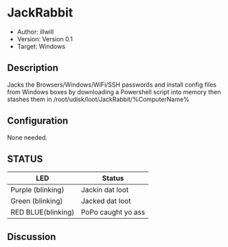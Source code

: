 # JackRabbit

* Author: illwill
* Version: Version 0.1
* Target: Windows

## Description

Jacks the Browsers/Windows/WiFi/SSH passwords and install config files from Windows boxes by downloading a 
Powershell script into memory then stashes them in /root/udisk/loot/JackRabbit/%ComputerName%

## Configuration

None needed. 

## STATUS

| LED                | Status                                       |
| ------------------ | -------------------------------------------- |
| Purple (blinking)  | Jackin dat loot                              |
| Green  (blinking)  | Jacked dat loot                              |
| RED BLUE(blinking) | PoPo caught yo ass                           |

## Discussion
 
